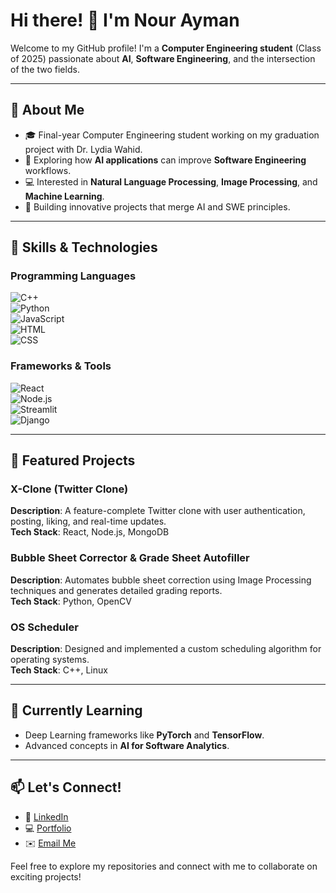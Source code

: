 # Hi there! 👋 I'm Nour Ayman  

Welcome to my GitHub profile! I'm a **Computer Engineering student** (Class of 2025) passionate about **AI**, **Software Engineering**, and the intersection of the two fields.  

---

## 🚀 About Me  
- 🎓 Final-year Computer Engineering student working on my graduation project with Dr. Lydia Wahid.  
- 🌟 Exploring how **AI applications** can improve **Software Engineering** workflows.  
- 💻 Interested in **Natural Language Processing**, **Image Processing**, and **Machine Learning**.  
- 🎯 Building innovative projects that merge AI and SWE principles.  

---

## 🔧 Skills & Technologies  

### Programming Languages  
![C++](https://img.shields.io/badge/-C++-00599C?style=flat-square&logo=cplusplus&logoColor=white)  
![Python](https://img.shields.io/badge/-Python-3776AB?style=flat-square&logo=python&logoColor=white)  
![JavaScript](https://img.shields.io/badge/-JavaScript-F7DF1E?style=flat-square&logo=javascript&logoColor=black)  
![HTML](https://img.shields.io/badge/-HTML-E34F26?style=flat-square&logo=html5&logoColor=white)  
![CSS](https://img.shields.io/badge/-CSS-1572B6?style=flat-square&logo=css3&logoColor=white)  

### Frameworks & Tools  
![React](https://img.shields.io/badge/-React-61DAFB?style=flat-square&logo=react&logoColor=black)  
![Node.js](https://img.shields.io/badge/-Node.js-339933?style=flat-square&logo=nodedotjs&logoColor=white)  
![Streamlit](https://img.shields.io/badge/-Streamlit-FF4B4B?style=flat-square&logo=streamlit&logoColor=white)  
![Django](https://img.shields.io/badge/-Django-092E20?style=flat-square&logo=django&logoColor=white)  

---

## 🌟 Featured Projects  

### X-Clone (Twitter Clone)  
**Description**: A feature-complete Twitter clone with user authentication, posting, liking, and real-time updates.  
**Tech Stack**: React, Node.js, MongoDB  

### Bubble Sheet Corrector & Grade Sheet Autofiller  
**Description**: Automates bubble sheet correction using Image Processing techniques and generates detailed grading reports.  
**Tech Stack**: Python, OpenCV  

### OS Scheduler  
**Description**: Designed and implemented a custom scheduling algorithm for operating systems.  
**Tech Stack**: C++, Linux  

---

## 🌱 Currently Learning  
- Deep Learning frameworks like **PyTorch** and **TensorFlow**.  
- Advanced concepts in **AI for Software Analytics**.  

---

## 📫 Let's Connect!  
- 💼 [LinkedIn](https://linkedin.com/in/your-profile)  
- 💻 [Portfolio](https://your-portfolio.com)  
- ✉️ [Email Me](mailto:your.email@example.com)  

Feel free to explore my repositories and connect with me to collaborate on exciting projects!
